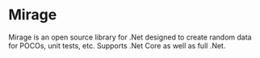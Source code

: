 # Mirage
Mirage is an open source library for .Net designed to create random data for POCOs, unit tests, etc. Supports .Net Core as well as full .Net.
